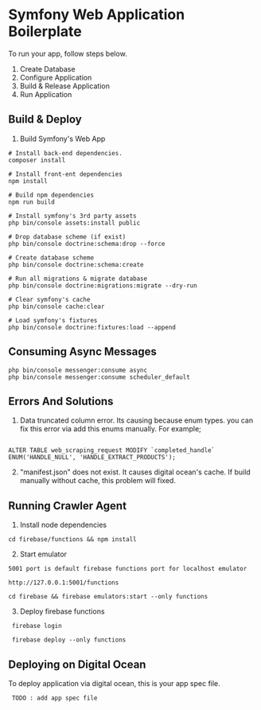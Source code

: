 # Symfony Web Application Boilerplate

To run your app, follow steps below.

1. Create Database
2. Configure Application
3. Build & Release Application
4. Run Application

## Build & Deploy

1. Build Symfony's Web App

~~~
# Install back-end dependencies.
composer install

# Install front-ent dependencies
npm install

# Build npm dependencies
npm run build

# Install symfony's 3rd party assets
php bin/console assets:install public

# Drop database scheme (if exist)
php bin/console doctrine:schema:drop --force

# Create database scheme
php bin/console doctrine:schema:create

# Run all migrations & migrate database
php bin/console doctrine:migrations:migrate --dry-run

# Clear symfony's cache
php bin/console cache:clear

# Load symfony's fixtures
php bin/console doctrine:fixtures:load --append

~~~

## Consuming Async Messages

~~~
php bin/console messenger:consume async
php bin/console messenger:consume scheduler_default
~~~

## Errors And Solutions

1. Data truncated column error. Its causing because enum types. you can fix this error via add this enums manually. For example;

~~~

ALTER TABLE web_scraping_request MODIFY `completed_handle` ENUM('HANDLE_NULL', 'HANDLE_EXTRACT_PRODUCTS');

~~~

2. "manifest.json" does not exist. It causes digital ocean's cache. If build manually without cache, this problem will fixed.

## Running Crawler Agent

1. Install node dependencies

~~~
cd firebase/functions && npm install
~~~

2. Start emulator

~~~
5001 port is default firebase functions port for localhost emulator

http://127.0.0.1:5001/functions

cd firebase && firebase emulators:start --only functions
~~~

3. Deploy firebase functions

~~~
 firebase login
 
 firebase deploy --only functions
~~~

## Deploying on Digital Ocean

To deploy application via digital ocean, this is your app spec file.

~~~
 TODO : add app spec file
~~~

